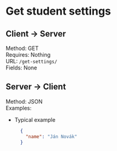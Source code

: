 # Get student settings

## Client -> Server
Method: GET  
Requires: Nothing  
URL: `/get-settings/`  
Fields: None  

## Server -> Client
Method: JSON  
Examples:  
* Typical example

  ```json
    {
      "name": "Ján Novák"
    }
  ```

